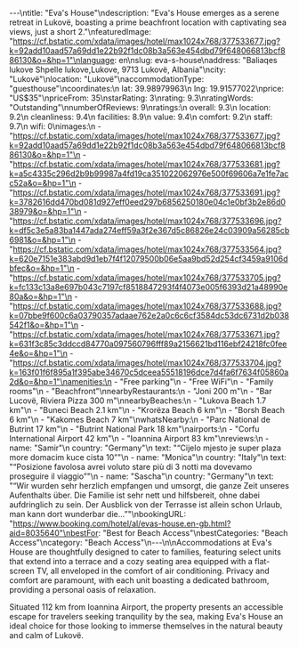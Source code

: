 ---\ntitle: "Eva's House"\ndescription: "Eva's House emerges as a serene retreat in Lukovë, boasting a prime beachfront location with captivating sea views, just a short 2."\nfeaturedImage: "https://cf.bstatic.com/xdata/images/hotel/max1024x768/377533677.jpg?k=92add10aad57a69dd1e22b92f1dc08b3a563e454dbd79f648066813bcf886130&o=&hp=1"\nlanguage: en\nslug: eva-s-house\naddress: "Baliaqes lukove Shpelle lukove,Lukove, 9713 Lukovë, Albania"\ncity: "Lukovë"\nlocation: "Lukovë"\naccommodationType: "guesthouse"\ncoordinates:\n  lat: 39.98979963\n  lng: 19.91577022\nprice: "US$35"\npriceFrom: 35\nstarRating: 3\nrating: 9.3\nratingWords: "Outstanding"\nnumberOfReviews: 9\nratings:\n  overall: 9.3\n  location: 9.2\n  cleanliness: 9.4\n  facilities: 8.9\n  value: 9.4\n  comfort: 9.2\n  staff: 9.7\n  wifi: 0\nimages:\n  - "https://cf.bstatic.com/xdata/images/hotel/max1024x768/377533677.jpg?k=92add10aad57a69dd1e22b92f1dc08b3a563e454dbd79f648066813bcf886130&o=&hp=1"\n  - "https://cf.bstatic.com/xdata/images/hotel/max1024x768/377533681.jpg?k=a5c4335c296d2b9b99987a4fd19ca351022062976e500f69606a7e1fe7acc52a&o=&hp=1"\n  - "https://cf.bstatic.com/xdata/images/hotel/max1024x768/377533691.jpg?k=3782616dd470bd081d927eff0eed297b6856250180e04c1e0bf3b2e86d038979&o=&hp=1"\n  - "https://cf.bstatic.com/xdata/images/hotel/max1024x768/377533696.jpg?k=df5c3e5a83ba1447ada274eff59a3f2e367d5c86826e24c03909a56285cb6981&o=&hp=1"\n  - "https://cf.bstatic.com/xdata/images/hotel/max1024x768/377533564.jpg?k=620e7151e383abd9d1eb7f4f12079500b06e5aa9bd52d254cf3459a9106dbfec&o=&hp=1"\n  - "https://cf.bstatic.com/xdata/images/hotel/max1024x768/377533705.jpg?k=fc133c13a8e697b043c7197cf8518847293f4f4073e005f6393d21a48990e80a&o=&hp=1"\n  - "https://cf.bstatic.com/xdata/images/hotel/max1024x768/377533688.jpg?k=07bbe9f600c6a03790357adaae762e2a0c6c6cf3584dc53dc6731d2b038542f1&o=&hp=1"\n  - "https://cf.bstatic.com/xdata/images/hotel/max1024x768/377533671.jpg?k=631f3c85c3ddccd84770a097560796fff89a2156621bd116ebf24218fc0fee4e&o=&hp=1"\n  - "https://cf.bstatic.com/xdata/images/hotel/max1024x768/377533704.jpg?k=163f01f6f895a1f395abe34670c5dceea55518196dce7d4fa6f7634f05860a2d&o=&hp=1"\namenities:\n  - "Free parking"\n  - "Free WiFi"\n  - "Family rooms"\n  - "Beachfront"\nnearbyRestaurants:\n  - "Joni 200 m"\n  - "Bar Lucovë, Riviera Pizza 300 m"\nnearbyBeaches:\n  - "Lukova Beach 1.7 km"\n  - "Buneci Beach 2.1 km"\n  - "Krorëza Beach 6 km"\n  - "Borsh Beach 6 km"\n  - "Kakomes Beach 7 km"\nwhatsNearby:\n  - "Parc National de Butrint 17 km"\n  - "Butrint National Park 18 km"\nairports:\n  - "Corfu International Airport 42 km"\n  - "Ioannina Airport 83 km"\nreviews:\n  - name: "Samir"\n    country: "Germany"\n    text: "“Cijelo mjesto je super plaza more domacim kuce cista 10”"\n  - name: "Monica"\n    country: "Italy"\n    text: "“Posizione favolosa avrei voluto stare più di 3 notti ma dovevamo proseguire il viaggio”"\n  - name: "Sascha"\n    country: "Germany"\n    text: "“Wir wurden sehr herzlich empfangen und umsorgt, die ganze Zeit unseres Aufenthalts über. Die Familie ist sehr nett und hilfsbereit, ohne dabei aufdringlich zu sein. Der Ausblick von der Terrasse ist allein schon Urlaub, man kann dort wunderbar die...”"\nbookingURL: "https://www.booking.com/hotel/al/evas-house.en-gb.html?aid=8035640"\nbestFor: "Best for Beach Access"\nbestCategories: "Beach Access"\ncategory: "Beach Access"\n---\n\nAccommodations at Eva's House are thoughtfully designed to cater to families, featuring select units that extend into a terrace and a cozy seating area equipped with a flat-screen TV, all enveloped in the comfort of air conditioning. Privacy and comfort are paramount, with each unit boasting a dedicated bathroom, providing a personal oasis of relaxation.

Situated 112 km from Ioannina Airport, the property presents an accessible escape for travelers seeking tranquility by the sea, making Eva's House an ideal choice for those looking to immerse themselves in the natural beauty and calm of Lukovë.